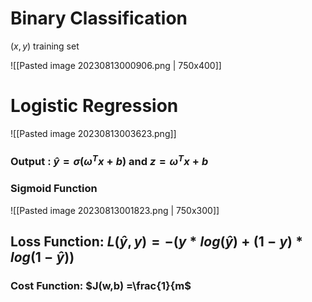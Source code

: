 # Binary Classification

$(x,y)$ training set

![[Pasted image 20230813000906.png | 750x400]]



# Logistic Regression


![[Pasted image 20230813003623.png]]

### Output : $\hat{y} = \sigma(\omega^T x + b)$ and $z = \omega^T x + b$

### Sigmoid Function

![[Pasted image 20230813001823.png | 750x300]]


## Loss Function: $L(\hat{y},y)=-(y*log(\hat{y}) + (1-y)*log(1-\hat{y}))$

### Cost Function: $J(w,b) =\frac{1}{m$
